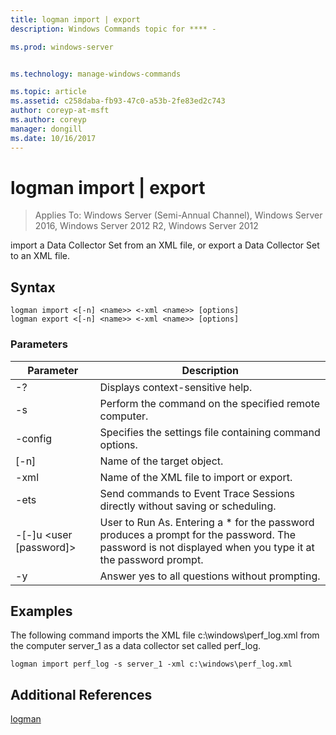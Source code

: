 ```yaml
---
title: logman import | export
description: Windows Commands topic for **** - 

ms.prod: windows-server


ms.technology: manage-windows-commands

ms.topic: article
ms.assetid: c258daba-fb93-47c0-a53b-2fe83ed2c743
author: coreyp-at-msft
ms.author: coreyp
manager: dongill
ms.date: 10/16/2017
---
```

# logman import | export

>Applies To: Windows Server (Semi-Annual Channel), Windows Server 2016, Windows Server 2012 R2, Windows Server 2012

import a Data Collector Set from an XML file, or export a Data Collector Set to an XML file.  

## Syntax  
```  
logman import <[-n] <name>> <-xml <name>> [options]  
logman export <[-n] <name>> <-xml <name>> [options]  
```  
### Parameters  

|        Parameter        |                                                                        Description                                                                        |
|-------------------------|-----------------------------------------------------------------------------------------------------------------------------------------------------------|
|           -?            |                                                             Displays context-sensitive help.                                                              |
|   -s <computer name>    |                                                   Perform the command on the specified remote computer.                                                   |
|     -config <value>     |                                                  Specifies the settings file containing command options.                                                  |
|       [-n] <name>       |                                                                Name of the target object.                                                                 |
|       -xml <name>       |                                                         Name of the XML file to import or export.                                                         |
|          -ets           |                                       Send commands to Event Trace Sessions directly without saving or scheduling.                                        |
| -[-]u <user [password]> | User to Run As. Entering a \* for the password produces a prompt for the password. The password is not displayed when you type it at the password prompt. |
|           -y            |                                                      Answer yes to all questions without prompting.                                                       |

## <a name=BKMK_examples></a>Examples  
The following command imports the XML file c:\windows\perf_log.xml from the computer server_1 as a data collector set called perf_log.  
```  
logman import perf_log -s server_1 -xml c:\windows\perf_log.xml  
```  
## Additional References  
[logman](logman.md)  
